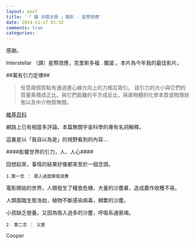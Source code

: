 ```yaml
---
layout: post
title: '「 雜 非關太極 」電影 - 星際效應'
date: 2014-11-17 01:32
comments: true
categories: 
---
```

感謝。

Interstellar （譯）星際效應，克里斯多福 . 蘭諾 。本片為今年我的最佳影片。


##萬有引力定律##


>任意兩個質點有通過連心線方向上的力相互吸引。
>該引力的大小與它們的質量乘積成正比，與它們距離的平方成反比，與兩物體的化學本質或物理狀態以及中介物質無關。


[維基百科](http://zh.wikipedia.org/zh-tw/%E7%89%9B%E9%A1%BF%E4%B8%87%E6%9C%89%E5%BC%95%E5%8A%9B%E5%AE%9A%E5%BE%8B)


網路上已有相當多評論，本篇無關宇宙科學的專有名詞解釋。

這裏是以「我自以為是」的視野看到的內容...

####影響世界的引力，人、人心####

回想起來，事情的結果好像都來至於一個念頭。

	1.第一念 ： 眾人過度開發浪費


電影開始的世界，人類發生了糧食危機，大量的沙塵暴，造成農作收穫不易。

人類面臨生態浩劫，植物不斷感染病毒，頻繁的沙塵。

小孩缺乏營養，又因為吸入過多的沙塵，呼吸系通衰竭。


	2. 第二念 ： 父愛
  
  Cooper
  
  
  